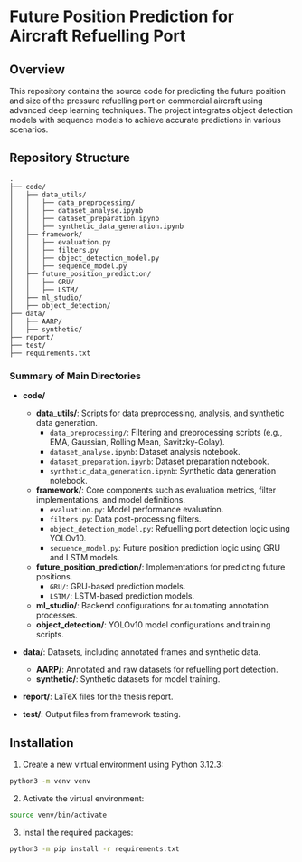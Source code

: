 # Future Position Prediction for Aircraft Refuelling Port

## Overview

This repository contains the source code for predicting the future position and size of the pressure refuelling port on commercial aircraft using advanced deep learning techniques. The project integrates object detection models with sequence models to achieve accurate predictions in various scenarios.

## Repository Structure

```plaintext
.
├── code/
│   ├── data_utils/
│   │   ├── data_preprocessing/
│   │   ├── dataset_analyse.ipynb
│   │   ├── dataset_preparation.ipynb
│   │   ├── synthetic_data_generation.ipynb
│   ├── framework/
│   │   ├── evaluation.py
│   │   ├── filters.py
│   │   ├── object_detection_model.py
│   │   ├── sequence_model.py
│   ├── future_position_prediction/
│   │   ├── GRU/
│   │   ├── LSTM/
│   ├── ml_studio/
│   ├── object_detection/
├── data/
│   ├── AARP/
│   ├── synthetic/
├── report/
├── test/
├── requirements.txt
```

### Summary of Main Directories

- **code/**

  - **data_utils/**: Scripts for data preprocessing, analysis, and synthetic data generation.
    - `data_preprocessing/`: Filtering and preprocessing scripts (e.g., EMA, Gaussian, Rolling Mean, Savitzky-Golay).
    - `dataset_analyse.ipynb`: Dataset analysis notebook.
    - `dataset_preparation.ipynb`: Dataset preparation notebook.
    - `synthetic_data_generation.ipynb`: Synthetic data generation notebook.
  - **framework/**: Core components such as evaluation metrics, filter implementations, and model definitions.
    - `evaluation.py`: Model performance evaluation.
    - `filters.py`: Data post-processing filters.
    - `object_detection_model.py`: Refuelling port detection logic using YOLOv10.
    - `sequence_model.py`: Future position prediction logic using GRU and LSTM models.
  - **future_position_prediction/**: Implementations for predicting future positions.
    - `GRU/`: GRU-based prediction models.
    - `LSTM/`: LSTM-based prediction models.
  - **ml_studio/**: Backend configurations for automating annotation processes.
  - **object_detection/**: YOLOv10 model configurations and training scripts.

- **data/**: Datasets, including annotated frames and synthetic data.

  - **AARP/**: Annotated and raw datasets for refuelling port detection.
  - **synthetic/**: Synthetic datasets for model training.

- **report/**: LaTeX files for the thesis report.

- **test/**: Output files from framework testing.

## Installation

1. Create a new virtual environment using Python 3.12.3:

```bash
python3 -m venv venv
```

2. Activate the virtual environment:

```bash
source venv/bin/activate
```

3. Install the required packages:

```bash
python3 -m pip install -r requirements.txt
```
